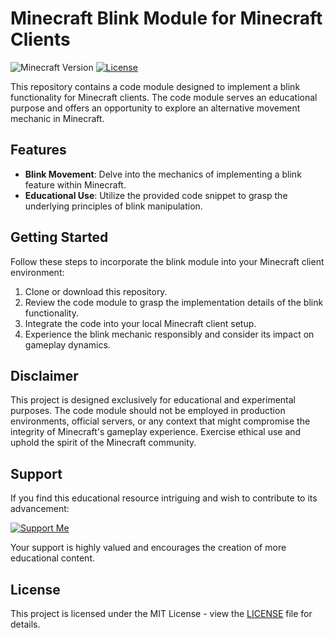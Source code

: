 # Minecraft Blink Module for Minecraft Clients

![Minecraft Version](https://img.shields.io/badge/Any-green)
[![License](https://img.shields.io/badge/License-MIT-blue.svg)](LICENSE)

This repository contains a code module designed to implement a blink functionality for Minecraft clients. The code module serves an educational purpose and offers an opportunity to explore an alternative movement mechanic in Minecraft.

## Features

- **Blink Movement**: Delve into the mechanics of implementing a blink feature within Minecraft.
- **Educational Use**: Utilize the provided code snippet to grasp the underlying principles of blink manipulation.

## Getting Started

Follow these steps to incorporate the blink module into your Minecraft client environment:

1. Clone or download this repository.
2. Review the code module to grasp the implementation details of the blink functionality.
3. Integrate the code into your local Minecraft client setup.
4. Experience the blink mechanic responsibly and consider its impact on gameplay dynamics.

## Disclaimer

This project is designed exclusively for educational and experimental purposes. The code module should not be employed in production environments, official servers, or any context that might compromise the integrity of Minecraft's gameplay experience. Exercise ethical use and uphold the spirit of the Minecraft community.

## Support

If you find this educational resource intriguing and wish to contribute to its advancement:

[![Support Me](https://img.shields.io/badge/Support%20Me-Donate-green.svg)](https://streamelements.com/disabler/tip)

Your support is highly valued and encourages the creation of more educational content.

## License

This project is licensed under the MIT License - view the [LICENSE](LICENSE) file for details.
